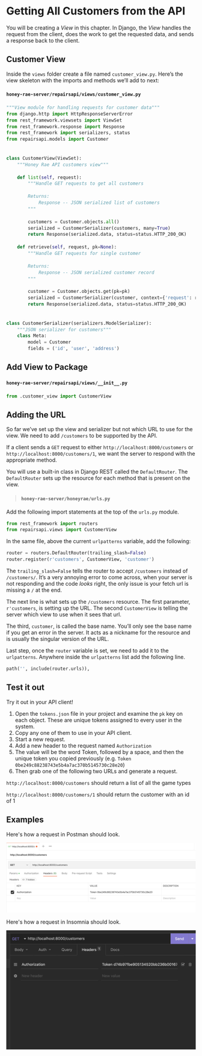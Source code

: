 # Getting All Customers from the API

You will be creating a _View_ in this chapter. In Django, the _View_ handles the request from the client, does the work to get the requested data, and sends a response back to the client.

## Customer View

Inside the `views` folder create a file named `customer_view.py`. Here’s the view skeleton with the imports and methods we’ll add to next:

#### `honey-rae-server/repairsapi/views/customer_view.py`

```py
"""View module for handling requests for customer data"""
from django.http import HttpResponseServerError
from rest_framework.viewsets import ViewSet
from rest_framework.response import Response
from rest_framework import serializers, status
from repairsapi.models import Customer


class CustomerView(ViewSet):
    """Honey Rae API customers view"""

    def list(self, request):
        """Handle GET requests to get all customers

        Returns:
            Response -- JSON serialized list of customers
        """

        customers = Customer.objects.all()
        serialized = CustomerSerializer(customers, many=True)
        return Response(serialized.data, status=status.HTTP_200_OK)

    def retrieve(self, request, pk=None):
        """Handle GET requests for single customer

        Returns:
            Response -- JSON serialized customer record
        """

        customer = Customer.objects.get(pk=pk)
        serialized = CustomerSerializer(customer, context={'request': request})
        return Response(serialized.data, status=status.HTTP_200_OK)


class CustomerSerializer(serializers.ModelSerializer):
    """JSON serializer for customers"""
    class Meta:
        model = Customer
        fields = ('id', 'user', 'address')
```

## Add View to Package

#### `honey-rae-server/repairsapi/views/__init__.py`

```py
from .customer_view import CustomerView
```

## Adding the URL

So far we’ve set up the view and serializer but not which URL to use for the view. We need to add `/customers` to be supported by the API.

If a client sends a `GET` request to either `http://localhost:8000/customers` or `http://localhost:8000/customers/1`, we want the server to respond with the appropriate method.

You will use a built-in class in Django REST called the `DefaultRouter`. The `DefaultRouter` sets up the resource for each method that is present on the view.

> #### `honey-rae-server/honeyrae/urls.py`

Add the following import statements at the top of the `urls.py` module.

```py
from rest_framework import routers
from repairsapi.views import CustomerView
```

In the same file, above the current `urlpatterns` variable, add the following:

```py
router = routers.DefaultRouter(trailing_slash=False)
router.register(r'customers', CustomerView, 'customer')
```
The `trailing_slash=False` tells the router to accept `/customers` instead of `/customers/`. It’s a very annoying error to come across, when your server is not responding and the code _looks_ right, the only issue is your fetch url is missing a `/` at the end.

The next line is what sets up the `/customers` resource. The first parameter, `r'customers`, is setting up the URL. The second `CustomerView` is telling the server which view to use when it sees that url.

The third, `customer`, is called the base name. You’ll only see the base name if you get an error in the server. It acts as a nickname for the resource and is usually the singular version of the URL.

Last step, once the `router` variable is set, we need to add it to the `urlpatterns`. Anywhere inside the `urlpatterns` list add the following line.

```py
path('', include(router.urls)),
```

## Test it out

Try it out in your API client!

1. Open the `tokens.json` file in your project and examine the `pk` key on each object. These are unique tokens assigned to every user in the system.
2. Copy any one of them to use in your API client.
3. Start a new request.
4. Add a new header to the request named `Authorization`
5. The value will be the word Token, followed by a space, and then the unique token you copied previously (e.g. `Token 0be249c88238743e5b4a7ac370b5145730c28e20`)
6. Then grab one of the following two URLs and generate a request.

`http://localhost:8000/customers` should return a list of all the game types

`http://localhost:8000/customers/1` should return the customer with an id of 1

## Examples

Here's how a request in Postman should look.

![](./images/postman-authorization-header.png)

Here's how a request in Insomnia should look.

![](./images/insomnia-authorization-header.png)
